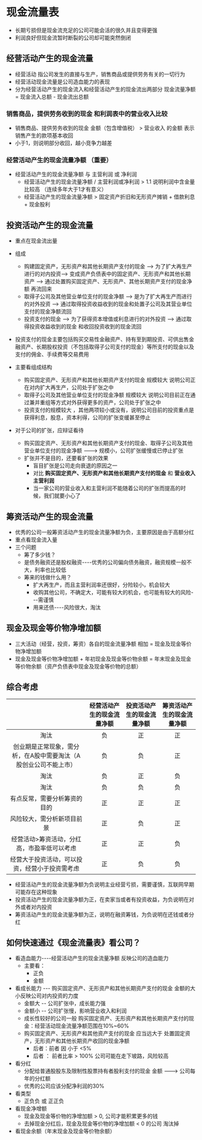 # 现金流量表
* 长期亏损但是现金流充足的公司可能会活的很久并且变得更强
* 利润良好但现金流暂时断裂的公司却可能突然倒闭

## 经营活动产生的现金流量
* 经营活动 指公司发生的直接与生产，销售商品或提供劳务有关的一切行为
* 经营活动现金流量是公司造血能力的表现
* 分为经营活动产生的现金流入和经营活动产生的现金流出两部分 现金流量净额 = 现金流入总额 - 现金流出总额

### 销售商品，提供劳务收到的现金 和利润表中的营业收入比较
* 销售商品、提供劳务收到的现金 金额（包含增值税） > 营业收入 的金额 表示 销售产生的款项基本收回
* 小于1，则说明部分收回，越小竞争力越差

### 经营活动产生的现金流量净额 （重要）
* 经营活动产生的现金流量净额 与 主营利润 或 净利润
	* 经营活动产生的现金流量净额 / 主营利润或净利润 > 1.1 说明利润中含金量比较高 （连续多年大于1才有意义）
	* 经营活动产生的现金流量净额 > 固定资产折旧和无形资产摊销 + 借款利息 + 现金股利

## 投资活动产生的现金流量
* 重点在现金流出量
* 组成
	* 购建固定资产，无形资产和其他长期资产支付的现金 --> 为了扩大再生产进行的对内投资--> 变成资产负债表中的固定资产、无形资产和其他长期资产 --> 通过处置购买固定资产、无形资产、其他长期资产支付的现金净额 再流回来
	* 取得子公司及其他营业单位支付的现金净额 --> 是为了扩大再生产而进行的对外投资 --> 通过取得投资收益收到的现金和处置子公司及其营业单位支付的现金净额流回
	* 投资支付的现金 --> 为了获得资本增值或利息进行的对外投资 --> 通过取得投资收益收到的现金 和收回投资收到的现金流回
* 投资支付的现金主要包括购买交易性金融资产、持有至到期投资、可供出售金融资产、长期股权投资（不包括取得子公司支付的现金）等所支付的现金以及支付的佣金、手续费等交易费用

* 主要看组成结构
	* 购买固定资产、无形资产和其他长期资产支付的现金 规模较大 说明公司正在对内扩大再生产，公司处于扩张之中
	* 取得子公司及其他营业单位支付的现金净额 规模较大 说明公司目前正在通过兼并重组等方式对外获得更多的资产，公司处于扩张之中
	* 投资支付的规模较大 ，其他两项较小或没有，说明公司目前的投资重点是获得利息，股息，资本利得，公司的扩张变缓甚至停止

* 对于公司的扩张，应辩证看待
	* 购买固定资产、无形资产和其他长期资产支付的现金、取得子公司及其他营业单位支付的现金净额 ---> 规模小，公司扩张缓慢或已停止扩张 
	* 扩张并不是目的，还要看扩张的效果
		* 盲目扩张是公司走向衰退的原因之一 
		* 对比 **购买固定资产、无形资产和其他长期资产支付的现金** 和 **营业收入** **主营利润**
		* 当一家公司的营业收入和主营利润不能随着公司的扩张而提高的时候，我们就要小心了
		
## 筹资活动产生的现金流量
* 优秀的公司一般筹资活动产生的现金流量净额为负，主要原因是由于高额分红
* 重点看现金流入量  
* 三个问题
	* 筹了多少钱？
	* 是债务融资还是股权融资----优秀的公司偏向债务融资，融资规模一般不大，利率也比较低
	* 筹来的钱做什么用？
		* 扩大再生产，而且主营利润率还很好，分险较小，机会较大
		* 收购其他公司，不确定大，可能有较大的机会，也可能有较大的风险---需谨慎
		* 用来还债----风险很大，淘汰  
		
## 现金及现金等价物净增加额 
* 三大活动（经营，投资，筹资）各自的现金流量净额 相加 = 现金及现金等价物净增加额
* 现金及现金等价物净增加额 + 年初现金及现金等价物余额 = 年末现金及现金等价物余额（资产负债表中现金及现金等价物的总额）


## 综合考虑
||经营活动产生的现金流量净额|投资活动产生的现金流量净额|筹资活动产生的现金流量净额|
|:---:|:---:|:---:|:---:|
|淘汰|负|正|正|
|创业期是正常现象，需分析，在A股中需要淘汰（A股创业公司不能上市）|负|负|正|
|淘汰|负|正|负|
|淘汰|负|负|负|
|有点反常，需要分析筹资的目的|正|正|正|
|风险较大，需分析新项目前景|正|负|正|
|经营活动>筹资活动，分红高，市盈率低可以考虑|正|正|负|
|经营大于投资活动，可以投资，经营小于投资需考虑|正|负|负|

* 经营活动产生的现金流量净额为负说明主业经营亏损，需要谨慎，互联网早期可能存在这种现象
* 投资活动产生的现金流量净额为正，在卖家当或者有投资收益，为负说明在对外或者对内投资
* 筹资活动产生的现金流量净额为正，说明在融资筹钱，为负说明在还钱或者分红

## 如何快速通过《现金流量表》看公司？
* 看造血能力----经营活动产生的现金流量净额 反映公司的造血能力
	* 主要看：
		* 正负
		* 金额 
* 看成长能力 --- 购买固定资产、无形资产和其他长期资产支付的现金 金额的大小反映公司对内投资的力度
	* 金额大 -- 公司扩张中，成长能力强
	* 金额小 -- 公司扩张慢，影响营业收入和利润 
	* 成长性较好的公司一般 购买固定资产、无形资产和其他长期资产支付的现金：经营活动现金流量净额范围在10%~60%
	* 购买固定资产、无形资产和其他资产支付的现金 应当远大于 处置固定资产，无形资产和其他长期资产收回的现金净额 
		* 后者：前者 因 小于 <5%
		* 后者 ： 前者比率 > 100% 公司可能在走下坡路，风险较高
* 看分红
	* 分配给普通股股东及限制性股票持有者股利支付的现金 金额 ---> 公司每年的分红额
	* 优秀的公司应该分配净利润的30%
* 看类型
	* 正负负 或 正正负
* 看现金净增额
	* 现金及现金等价物的净增加额 > 0, 公司才能积累更多的钱
	* 去掉现金分红后，现金及现金等价物的净增加额 < 0 的公司 淘汰掉
* 看现金余额（年末现金及现金等价物余额）       

